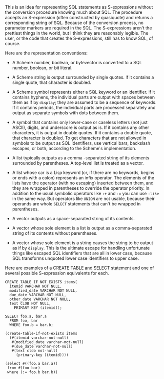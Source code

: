 This is an idea for representing SQL statements as S-expressions
without the conversion procedure knowing much about SQL.
The procedure accepts an S-expression (often constructed by quasiquote) and returns a corresponding
string of SQL.  Because of the conversion process, no parameter markers are required in the SQL.
The S-expressions aren't the prettiest things in the world, but I think they are reasonably legible.
The user, or the code that creates the S-expressions, still has to know SQL, of course.

Here are the representation conventions:

  * A Scheme number, boolean, or bytevector is converted to a SQL number, boolean, or bit literal.
  
  * A Scheme string is output surrounded by single quotes.  If it contains a single quote,
    that character is doubled.

  * A Scheme symbol represents either a SQL keyword or an identifier.
    If it contains hyphens, the individual parts are
    output with spaces between them as if by `display`;
    they are assumed to be a sequence of keywords.
    If it contains periods, the individual parts are processed separately
    and output as separate symbols with dots between them.
    
  * A symbol that contains only lower-case or caseless letters (not just ASCII), digits,
    and underscore is output as is.  If it contains any other characters, it is output in double quotes.
    If it contains a double quote, that character is doubled.
    To get characters that are not allowed in symbols to be output as SQL identifiers,
    use vertical bars, backslash escapes, or both, according to the Scheme's implementation.

  * A list typically outputs as a comma -separated string of its elements surrounded by parentheses.
    A top-level list is treated as a vector.
    
  * A list whose car is a Lisp keyword (or, if there are no keywords, begins or ends with a colon)
    represents an infix operator.
    The elements of the lists have the operator (with no escaping) inserted between them,
    and they are wrapped in parentheses to override the operator priority.
    In addition to the usual symbolic operators like `:+` and `:=` you can use `:like`
    in the same way.  But operators like `UNION` are not usable, because their operands
    are whole `SELECT` statements that can't be wrapped in parentheses.
    
  * A vector outputs as a space-separated string of its contents.
  
  * A vector whose sole element is a list is output as a comma-separated string of its contents
    without parentheses.
    
  * A vector whose sole element is a string causes the string to be output as if by `display`.
    This is the ultimate escape for handling unfortunate things like escaped SQL identifiers that are
    all in lower case, because SQL transforms unquoted lower case identifiers to upper case.
    
Here are examples of a CREATE TABLE and SELECT statement
and one of several possible S-expression equivalents for each.  

```
CREATE TABLE IF NOT EXISTS items(
  itemid VARCHAR NOT NULL,
  modified_date VARCHAR NOT NULL,
  due_date VARCHAR NOT NULL,
  other_date VARCHAR NOT NULL,
  text CLOB NOT NULL,
    PRIMARY KEY (itemid));
    
SELECT foo.a, bar.a
  FROM foo, bar
  WHERE foo.b = bar.b;

(create-table-if-not-exists items
  (#(itemid varchar-not-null)
   #(modified_date varchar-not-null)
   #(due_date varchar-not-null)
   #(text clob not-null)
     (primary-key (itemid))))
     
(select #((foo.a bar.a))
 from #(foo bar)
 where (:= foo.b bar.b))
```

    